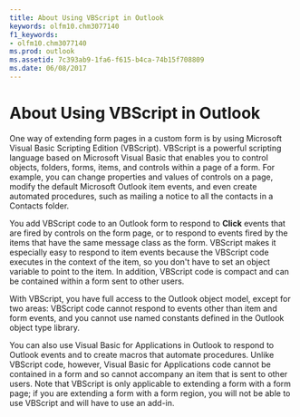 ```yaml
---
title: About Using VBScript in Outlook
keywords: olfm10.chm3077140
f1_keywords:
- olfm10.chm3077140
ms.prod: outlook
ms.assetid: 7c393ab9-1fa6-f615-b4ca-74b15f708809
ms.date: 06/08/2017
---
```



# About Using VBScript in Outlook

One way of extending form pages in a custom form is by using Microsoft Visual Basic Scripting Edition (VBScript). VBScript is a powerful scripting language based on Microsoft Visual Basic that enables you to control objects, folders, forms, items, and controls within a page of a form. For example, you can change properties and values of controls on a page, modify the default Microsoft Outlook item events, and even create automated procedures, such as mailing a notice to all the contacts in a Contacts folder.

You add VBScript code to an Outlook form to respond to  **Click** events that are fired by controls on the form page, or to respond to events fired by the items that have the same message class as the form. VBScript makes it especially easy to respond to item events because the VBScript code executes in the context of the item, so you don't have to set an object variable to point to the item. In addition, VBScript code is compact and can be contained within a form sent to other users.

With VBScript, you have full access to the Outlook object model, except for two areas: VBScript code cannot respond to events other than item and form events, and you cannot use named constants defined in the Outlook object type library.

You can also use Visual Basic for Applications in Outlook to respond to Outlook events and to create macros that automate procedures. Unlike VBScript code, however, Visual Basic for Applications code cannot be contained in a form and so cannot accompany an item that is sent to other users. Note that VBScript is only applicable to extending a form with a form page; if you are extending a form with a form region, you will not be able to use VBScript and will have to use an add-in.

